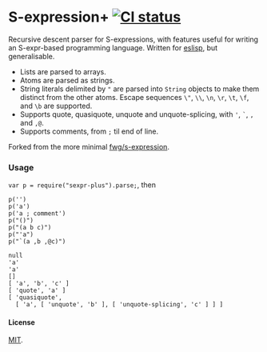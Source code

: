 # S-expression+ [![CI status](https://img.shields.io/travis/anko/sexpr-plus.svg?style=flat-square)][1]

Recursive descent parser for S-expressions, with features useful for writing an
S-expr-based programming language.  Written for [eslisp][2], but generalisable.

-   Lists are parsed to arrays.
-   Atoms are parsed as strings.
-   String literals delimited by `"` are parsed into `String` objects to make
    them distinct from the other atoms. Escape sequences `\"`, `\\`, `\n`,
    `\r`, `\t`, `\f`, and `\b` are supported.
-   Supports quote, quasiquote, unquote and unquote-splicing, with `'`, `` `
    ``, `,` and `,@`.
-   Supports comments, from `;` til end of line.

Forked from the more minimal [fwg/s-expression][3].

### Usage

<!-- !test program
awk '{ print "console.dir(" $0 ");" }' \
| sed '1s:^:var p = require("./index.js").parse;:' \
| node \
| head -c -1
-->

`var p = require("sexpr-plus").parse;`, then

<!-- !test in 1 -->

    p('')
    p('a')
    p('a ; comment')
    p("()")
    p("(a b c)")
    p("'a")
    p("`(a ,b ,@c)")

<!-- !test out 1 -->

    null
    'a'
    'a'
    []
    [ 'a', 'b', 'c' ]
    [ 'quote', 'a' ]
    [ 'quasiquote',
      [ 'a', [ 'unquote', 'b' ], [ 'unquote-splicing', 'c' ] ] ]

#### License

[MIT][4].

[1]: https://travis-ci.org/anko/sexpr-plus
[2]: https://github.com/anko/eslisp
[3]: https://github.com/fwg/s-expression
[4]: LICENSE
